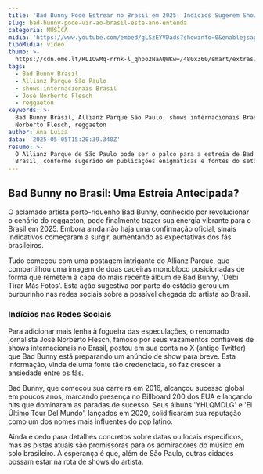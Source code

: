 ```yaml
---
title: 'Bad Bunny Pode Estrear no Brasil em 2025: Indícios Sugerem Show em São Paulo'
slug: bad-bunny-pode-vir-ao-brasil-este-ano-entenda
categoria: MÚSICA
midia: 'https://www.youtube.com/embed/gLSzEYVDads?showinfo=0&enablejsapi=1'
tipoMidia: video
thumb: >-
  https://cdn.ome.lt/RLIOwMq-rrnk-l_qhpo2NaAQWKw=/480x360/smart/extras/conteudos/omelete_THUMB_-_2025-05-05T120054.548.png
tags:
  - Bad Bunny Brasil
  - Allianz Parque São Paulo
  - shows internacionais Brasil
  - José Norberto Flesch
  - reggaeton
keywords: >-
  Bad Bunny Brasil, Allianz Parque São Paulo, shows internacionais Brasil, José
  Norberto Flesch, reggaeton
author: Ana Luiza
data: '2025-05-05T15:20:39.340Z'
resumo: >-
  O Allianz Parque de São Paulo pode ser o palco para a estreia de Bad Bunny no
  Brasil, conforme sugerido em publicações enigmáticas e fontes do setor.
---
```


## Bad Bunny no Brasil: Uma Estreia Antecipada?

<blockquote class="twitter-tweet"><a href="https://twitter.com/user/status/1919057658977345935"></a></blockquote>

O aclamado artista porto-riquenho Bad Bunny, conhecido por revolucionar o cenário do reggaeton, pode finalmente trazer sua energia vibrante para o Brasil em 2025. Embora ainda não haja uma confirmação oficial, sinais indicativos começaram a surgir, aumentando as expectativas dos fãs brasileiros.

<blockquote class="twitter-tweet"><a href="https://twitter.com/user/status/1919079576057397272"></a></blockquote>

Tudo começou com uma postagem intrigante do Allianz Parque, que compartilhou uma imagem de duas cadeiras monobloco posicionadas de forma que remetem à capa do mais recente álbum de Bad Bunny, 'Debí Tirar Más Fotos'. Esta ação sugestiva por parte do estádio gerou um burburinho nas redes sociais sobre a possível chegada do artista ao Brasil.

### Indícios nas Redes Sociais

Para adicionar mais lenha à fogueira das especulações, o renomado jornalista José Norberto Flesch, famoso por seus vazamentos confiáveis de shows internacionais no Brasil, postou em sua conta no X (antigo Twitter) que Bad Bunny está preparando um anúncio de show para breve. Esta informação, vinda de uma fonte tão credenciada, só faz crescer a ansiedade entre os fãs.

Bad Bunny, que começou sua carreira em 2016, alcançou sucesso global em poucos anos, marcando presença no Billboard 200 dos EUA e lançando hits que dominaram as paradas de sucesso. Seus álbuns 'YHLQMDLG' e 'El Último Tour Del Mundo', lançados em 2020, solidificaram sua reputação como um dos nomes mais influentes do pop latino.

Ainda é cedo para detalhes concretos sobre datas ou locais específicos, mas as pistas atuais são promissoras para os admiradores do músico em solo brasileiro. A esperança é que, além de São Paulo, outras cidades possam estar na rota de shows do artista.
